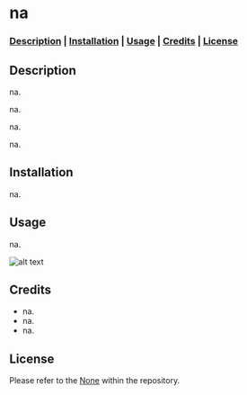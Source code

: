 # na

### **[Description](#description) | [Installation](#installation) | [Usage](#usage) | [Credits](#credits) | [License](#license)**

## Description

na.

na.

na.

na.

## Installation

na.

## Usage

na.

![alt text](na)

## Credits

- na.
- na.
- na.


## License

Please refer to the [None](/LICENSE) within the repository.